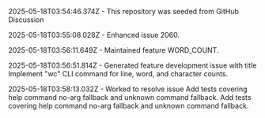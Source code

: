 2025-05-18T03:54:46.374Z - This repository was seeded from GitHub Discussion 

2025-05-18T03:55:08.028Z - Enhanced issue 2060.

2025-05-18T03:56:11.649Z - Maintained feature WORD_COUNT.

2025-05-18T03:56:51.814Z - Generated feature development issue with title Implement "wc" CLI command for line, word, and character counts.

2025-05-18T03:58:13.032Z - Worked to resolve issue Add tests covering help command no-arg fallback and unknown command fallback. Add tests covering help command no-arg fallback and unknown command fallback.

